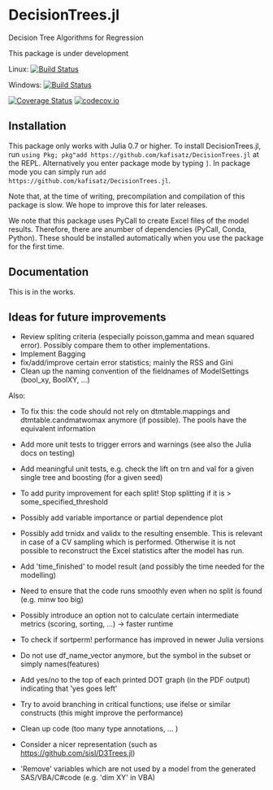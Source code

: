 # DecisionTrees.jl
Decision Tree Algorithms for Regression

This package is under development

Linux: [![Build Status](https://travis-ci.org/kafisatz/DecisionTrees.jl.svg?branch=master)](https://travis-ci.org/kafisatz/DecisionTrees.jl)

Windows: [![Build Status](https://ci.appveyor.com/api/projects/status/github/kafisatz/DecisionTrees.jl?branch=master&svg=true)](https://ci.appveyor.com/project/kafisatz/DecisionTrees-jl/branch/master)

[![Coverage Status](https://coveralls.io/repos/kafisatz/DecisionTrees.jl/badge.svg?branch=master)](https://coveralls.io/r/kafisatz/DecisionTrees.jl?branch=master)
[![codecov.io](http://codecov.io/github/kafisatz/DecisionTrees.jl/coverage.svg?branch=master)](http://codecov.io/github/kafisatz/DecisionTrees.jl?branch=master)


## Installation

This package only works with Julia 0.7 or higher. 
To install DecisionTrees.jl, run `using Pkg; pkg"add https://github.com/kafisatz/DecisionTrees.jl` at the REPL. Alternatively you enter package mode by typing `]`. In package mode you can simply run `add https://github.com/kafisatz/DecisionTrees.jl`.

Note that, at the time of writing, precompilation and compilation of this package is slow. We hope to improve this for later releases.

We note that this package uses PyCall to create Excel files of the model results. Therefore, there are anumber of dependencies (PyCall, Conda, Python). These should be installed automatically when you use the package for the first time.

## Documentation

This is in the works.

## Ideas for future improvements

* Review spliting criteria (especially poisson,gamma and mean squared error). Possibly compare them to other implementations.
* Implement Bagging
* fix/add/improve certain error statistics; mainly the RSS and Gini
* Clean up the naming convention of the fieldnames of ModelSettings (bool_xy, BoolXY, ...)

Also: 
* To fix this: the code should not rely on dtmtable.mappings and dtmtable.candmatwomax anymore (if possible). The pools have the equivalent information
* Add more unit tests to trigger errors and warnings (see also the Julia docs on testing)
* Add meaningful unit tests, e.g. check the lift on trn and val for a given single tree and boosting (for a given seed)
* To add purity improvement for each split! Stop splitting if it is > some_specified_threshold
* Possibly add variable importance or partial dependence plot

* Possibly add trnidx and validx to the resulting ensemble. This is relevant in case of a CV sampling which is performed. Otherwise it is not possible to reconstruct the Excel statistics after the model has run.
* Add 'time_finished' to model result (and possibly the time needed for the modelling)
* Need to ensure that the code runs smoothly even when no split is found (e.g. minw too big)
* Possibly introduce an option not to calculate certain intermediate metrics (scoring, sorting, ...) -> faster runtime
* To check if sortperm! performance has improved in newer Julia versions
* Do not use df_name_vector anymore, but the symbol in the subset or simply names(features)
* Add yes/no to the top of each printed DOT graph (in the PDF output) indicating that 'yes goes left'
* Try to avoid branching in critical functions; use ifelse or similar constructs (this might improve the performance)
* Clean up code (too many type annotations, ... )
* Consider a nicer representation (such as https://github.com/sisl/D3Trees.jl)
* 'Remove' variables which are not used by a model from the generated SAS/VBA/C#code (e.g. 'dim XY' in VBA)